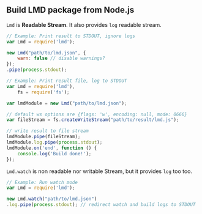 ## Build LMD package from Node.js

`Lmd` is **Readable Stream**. It also provides `log` readable stream.

```javascript
// Example: Print result to STDOUT, ignore logs
var Lmd = require('lmd');

new Lmd("path/to/lmd.json", {
    warn: false // disable warnings?
});
.pipe(process.stdout);
```

```javascript
// Example: Print result file, log to STDOUT
var Lmd = require('lmd'),
    fs = require('fs');

var lmdModule = new Lmd("path/to/lmd.json");

// default ws options are {flags: 'w', encoding: null, mode: 0666}
var fileStream = fs.createWriteStream("path/to/result/lmd.js");

// write result to file stream
lmdModule.pipe(fileStream);
lmdModule.log.pipe(process.stdout);
lmdModule.on('end', function () {
    console.log('Build done!');
});
```

`Lmd.watch` is non readable nor writable Stream, but it provides `log` too too.

```javascript
// Example: Run watch mode
var Lmd = require('lmd');

new Lmd.watch("path/to/lmd.json")
.log.pipe(process.stdout); // redirect watch and build logs to STDOUT
```
